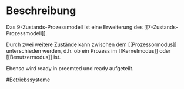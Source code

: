 # Beschreibung
Das 9-Zustands-Prozessmodell ist eine Erweiterung des [[7-Zustands-Prozessmodell]].

Durch zwei weitere Zustände kann zwischen dem [[Prozessormodus]] unterschieden werden, d.h. ob ein Prozess im [[Kernelmodus]] oder [[Benutzermodus]] ist.

Ebenso wird ready in preemted und ready aufgeteilt.



#Betriebssysteme 